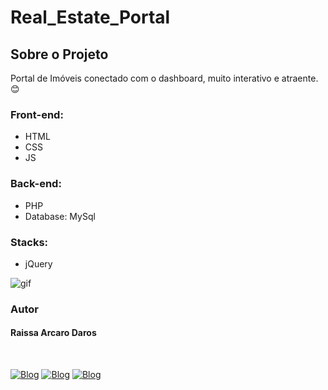 # Real_Estate_Portal
<h2>Sobre o Projeto</h2>
<p>Portal de Imóveis conectado com o dashboard, muito interativo e atraente. 😊</p>
<h3>Front-end:</h3>
<ul>
  <li>HTML</li>
  <li>CSS</li>
  <li>JS</li>
</ul>
<h3>Back-end:</h3>
<ul>
  <li>PHP</li>
  <li>Database: MySql</li>
</ul>
<h3>Stacks:</h3>
<ul>
  <li>jQuery</li>
</ul>

![gif](https://user-images.githubusercontent.com/82960240/138620057-aa28f4da-f566-47d2-9ff1-86a4d4c5ac21.gif)

<h3>Autor</h3>
<h4>Raissa Arcaro Daros</h4>
<div style="display: inline_block;"><br>
   
[![Blog](https://img.shields.io/badge/Instagram-E4405F?style=for-the-badge&logo=instagram&logoColor=white)](https://www.instagram.com/raissa_dev/)
[![Blog](https://img.shields.io/badge/LinkedIn-0077B5?style=for-the-badge&logo=linkedin&logoColor=white)](https://www.linkedin.com/in/raissa-dev-69986a214/)
[![Blog](https://img.shields.io/badge/GitHub-100000?style=for-the-badge&logo=github&logoColor=white)](https://github.com/Raissadev/)  
   
</div>
